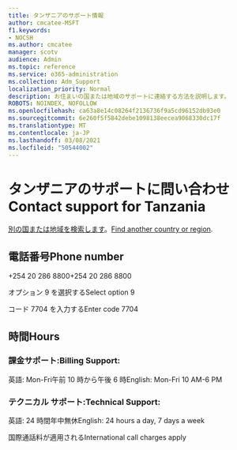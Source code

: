 ```yaml
---
title: タンザニアのサポート情報
author: cmcatee-MSFT
f1.keywords:
- NOCSH
ms.author: cmcatee
manager: scotv
audience: Admin
ms.topic: reference
ms.service: o365-administration
ms.collection: Adm_Support
localization_priority: Normal
description: お住まいの国または地域のサポートに連絡する方法を説明します。
ROBOTS: NOINDEX, NOFOLLOW
ms.openlocfilehash: ca63a8e14c08264f2136736f9a5cd96152db93e0
ms.sourcegitcommit: 6e260f5f5842debe1098138eecea9068330dc17f
ms.translationtype: MT
ms.contentlocale: ja-JP
ms.lasthandoff: 03/08/2021
ms.locfileid: "50544002"
---
```

# <a name="contact-support-for-tanzania"></a><span data-ttu-id="80168-103">タンザニアのサポートに問い合わせ</span><span class="sxs-lookup"><span data-stu-id="80168-103">Contact support for Tanzania</span></span>

<span data-ttu-id="80168-104">[別の国または地域を検索します](../contact-support-for-business-products.md)。</span><span class="sxs-lookup"><span data-stu-id="80168-104">[Find another country or region](../contact-support-for-business-products.md).</span></span>

## <a name="phone-number"></a><span data-ttu-id="80168-105">電話番号</span><span class="sxs-lookup"><span data-stu-id="80168-105">Phone number</span></span>
<span data-ttu-id="80168-106">+254 20 286 8800</span><span class="sxs-lookup"><span data-stu-id="80168-106">+254 20 286 8800</span></span>

<span data-ttu-id="80168-107">オプション 9 を選択する</span><span class="sxs-lookup"><span data-stu-id="80168-107">Select option 9</span></span>

<span data-ttu-id="80168-108">コード 7704 を入力する</span><span class="sxs-lookup"><span data-stu-id="80168-108">Enter code 7704</span></span>

## <a name="hours"></a><span data-ttu-id="80168-109">時間</span><span class="sxs-lookup"><span data-stu-id="80168-109">Hours</span></span>
### <a name="billing-support"></a><span data-ttu-id="80168-110">課金サポート:</span><span class="sxs-lookup"><span data-stu-id="80168-110">Billing Support:</span></span>

<span data-ttu-id="80168-111">英語: Mon-Fri午前 10 時から午後 6 時</span><span class="sxs-lookup"><span data-stu-id="80168-111">English: Mon-Fri 10 AM-6 PM</span></span>

### <a name="technical-support"></a><span data-ttu-id="80168-112">テクニカル サポート:</span><span class="sxs-lookup"><span data-stu-id="80168-112">Technical Support:</span></span>

<span data-ttu-id="80168-113">英語: 24 時間年中無休</span><span class="sxs-lookup"><span data-stu-id="80168-113">English: 24 hours a day, 7 days a week</span></span>

<span data-ttu-id="80168-114">国際通話料が適用される</span><span class="sxs-lookup"><span data-stu-id="80168-114">International call charges apply</span></span>
